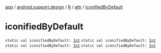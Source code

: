 [app](../../../index.md) / [android.support.design](../../index.md) / [R](../index.md) / [attr](index.md) / [iconifiedByDefault](.)

# iconifiedByDefault

`static val iconifiedByDefault: `[`Int`](https://kotlinlang.org/api/latest/jvm/stdlib/kotlin/-int/index.html)
`static val iconifiedByDefault: `[`Int`](https://kotlinlang.org/api/latest/jvm/stdlib/kotlin/-int/index.html)
`static val iconifiedByDefault: `[`Int`](https://kotlinlang.org/api/latest/jvm/stdlib/kotlin/-int/index.html)
`static val iconifiedByDefault: `[`Int`](https://kotlinlang.org/api/latest/jvm/stdlib/kotlin/-int/index.html)